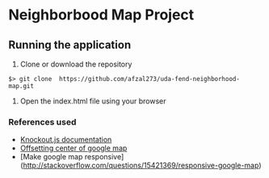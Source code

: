 # Neighborbood Map Project

## Running the application

1. Clone or download the repository
  ```
  $> git clone  https://github.com/afzal273/uda-fend-neighborhood-map.git
  ```

1. Open the index.html file using your browser
  


### References used

- [Knockout.js documentation](http://knockoutjs.com/documentation/introduction.html)
- [Offsetting center of google map](http://stackoverflow.com/questions/10656743/how-to-offset-the-center-point-in-google-maps-api-v3)
- [Make google map responsive] (http://stackoverflow.com/questions/15421369/responsive-google-map)
